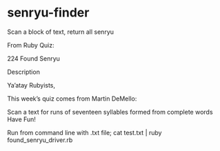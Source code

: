 senryu-finder
=============

Scan a block of text, return all senryu

From Ruby Quiz:

224 Found Senryu

Description

Ya’atay Rubyists,

This week’s quiz comes from Martin DeMello:

Scan a text for runs
of seventeen syllables
formed from complete words
Have Fun!

Run from command line with .txt file; cat test.txt | ruby found_senryu_driver.rb
